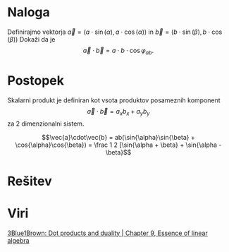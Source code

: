 # Naloga
Definirajmo vektorja $\vec a = (a\cdot\sin(\alpha), a\cdot\cos(\alpha))$ in $\vec b = (b\cdot\sin(\beta), b\cdot\cos(\beta))$
Dokaži da je $$\vec{a}\cdot\vec{b}= a\cdot b\cdot\cos{\varphi_{ab}}.$$

# Postopek
Skalarni produkt je definiran kot vsota produktov posameznih komponent $$\vec a \cdot \vec b = a_xb_x + a_yb_y$$
za 2 dimenzionalni sistem.

$$\vec{a}\cdot\vec{b} = ab(\sin{\alpha}\sin{\beta} + \cos{\alpha}\cos{\beta}) = \frac 1 2 [\sin{\alpha + \beta} + \sin{\alpha - \beta}$$


# Rešitev

# Viri
[3Blue1Brown:  Dot products and duality | Chapter 9, Essence of linear algebra](https://www.youtube.com/watch?v=LyGKycYT2v0)
